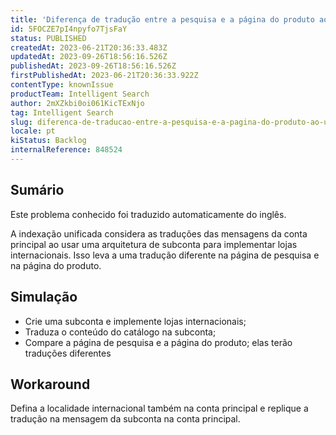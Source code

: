 ```yaml
---
title: 'Diferença de tradução entre a pesquisa e a página do produto ao usar uma subconta para implementar lojas internacionais'
id: 5FOCZE7pI4npyfo7TjsFaY
status: PUBLISHED
createdAt: 2023-06-21T20:36:33.483Z
updatedAt: 2023-09-26T18:56:16.526Z
publishedAt: 2023-09-26T18:56:16.526Z
firstPublishedAt: 2023-06-21T20:36:33.922Z
contentType: knownIssue
productTeam: Intelligent Search
author: 2mXZkbi0oi061KicTExNjo
tag: Intelligent Search
slug: diferenca-de-traducao-entre-a-pesquisa-e-a-pagina-do-produto-ao-usar-uma-subconta-para-implementar-lojas-internacionais
locale: pt
kiStatus: Backlog
internalReference: 848524
---
```


## Sumário

<div class="alert alert-info">
  <p>Este problema conhecido foi traduzido automaticamente do inglês.</p>
</div>


A indexação unificada considera as traduções das mensagens da conta principal ao usar uma arquitetura de subconta para implementar lojas internacionais. Isso leva a uma tradução diferente na página de pesquisa e na página do produto.

## Simulação



- Crie uma subconta e implemente lojas internacionais;
- Traduza o conteúdo do catálogo na subconta;
- Compare a página de pesquisa e a página do produto; elas terão traduções diferentes

## Workaround


Defina a localidade internacional também na conta principal e replique a tradução na mensagem da subconta na conta principal.



